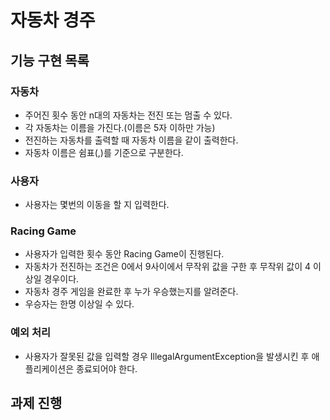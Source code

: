 # 자동차 경주

## 기능 구현 목록
### 자동차
- 주어진 횟수 동안 n대의 자동차는 전진 또는 멈출 수 있다.
- 각 자동차는 이름을 가진다.(이름은 5자 이하만 가능)
- 전진하는 자동차를 출력할 때 자동차 이름을 같이 출력한다.
- 자동차 이름은 쉼표(,)를 기준으로 구분한다.

### 사용자
- 사용자는 몇번의 이동을 할 지 입력한다.

### Racing Game
- 사용자가 입력한 횟수 동안 Racing Game이 진행된다.
- 자동차가 전진하는 조건은 0에서 9사이에서 무작위 값을 구한 후 무작위 값이 4 이상일 경우이다.
- 자동차 경주 게임을 완료한 후 누가 우승했는지를 알려준다.
- 우승자는 한명 이상일 수 있다. 

### 예외 처리
- 사용자가 잘못된 값을 입력할 경우 IllegalArgumentException을 발생시킨 후 애플리케이션은 종료되어야 한다. 

## 과제 진행
